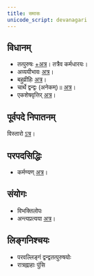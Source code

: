 ```yaml
---
title: समासः
unicode_script: devanagari
---
```


## विधानम्
- तत्पुरुषः [+अत्र](https://docs.google.com/spreadsheets/d/1NDHYeY8HkJiMVNz8YdY8q-jauQIzp6WycsKGNO83YgY/edit#gid=12)। तत्रैव कर्मधारयः।
- अव्ययीभावः [अत्र](https://docs.google.com/spreadsheets/d/1NDHYeY8HkJiMVNz8YdY8q-jauQIzp6WycsKGNO83YgY/edit#gid=11)।
- बहुव्रीहिः [अत्र](https://docs.google.com/spreadsheets/d/1NDHYeY8HkJiMVNz8YdY8q-jauQIzp6WycsKGNO83YgY/edit#gid=13)।
- चार्थे द्वन्द्वः (अनेकम्)॥ [अत्र](https://docs.google.com/spreadsheets/d/1NDHYeY8HkJiMVNz8YdY8q-jauQIzp6WycsKGNO83YgY/edit#gid=24)।
- एकशेषवृत्तिर् [अत्र](https://docs.google.com/spreadsheets/d/1NDHYeY8HkJiMVNz8YdY8q-jauQIzp6WycsKGNO83YgY/edit#gid=28)।


## पूर्वपदे निपातनम्
विस्तारो [ऽत्र](https://docs.google.com/spreadsheets/d/1NDHYeY8HkJiMVNz8YdY8q-jauQIzp6WycsKGNO83YgY/edit#gid=20)।

## परपदसिद्धिः
- कर्मण्यण् [अत्र](https://docs.google.com/spreadsheets/d/1NDHYeY8HkJiMVNz8YdY8q-jauQIzp6WycsKGNO83YgY/edit#gid=28)।

## संयोगः
- विभक्तिलोपः
- अन्त्यप्रत्यया [अत्र](https://docs.google.com/spreadsheets/d/1NDHYeY8HkJiMVNz8YdY8q-jauQIzp6WycsKGNO83YgY/edit#gid=23)।

## लिङ्गनिश्चयः
- परवल्लिङ्गं द्वन्द्वतत्पुरुषयोः
- रात्रह्नाहाः पुंसि

